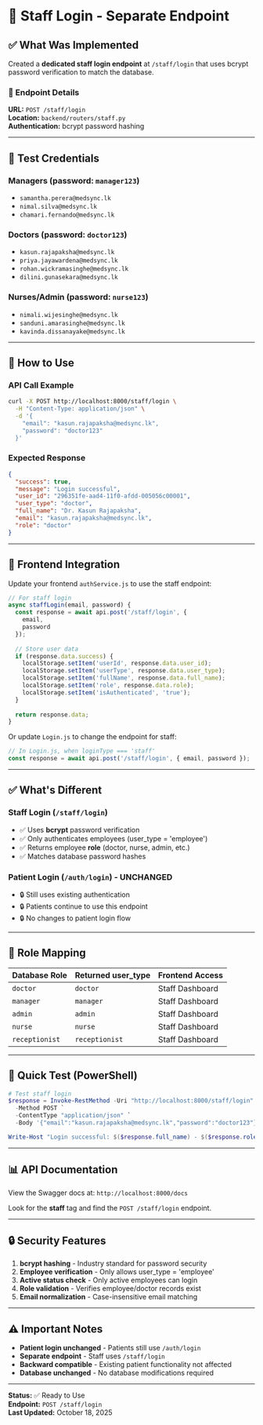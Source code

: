# 🔐 Staff Login - Separate Endpoint

## ✅ What Was Implemented

Created a **dedicated staff login endpoint** at `/staff/login` that uses bcrypt password verification to match the database.

### 📍 Endpoint Details

**URL:** `POST /staff/login`  
**Location:** `backend/routers/staff.py`  
**Authentication:** bcrypt password hashing

---

## 🧪 Test Credentials

### Managers (password: `manager123`)
- `samantha.perera@medsync.lk`
- `nimal.silva@medsync.lk`
- `chamari.fernando@medsync.lk`

### Doctors (password: `doctor123`)
- `kasun.rajapaksha@medsync.lk`
- `priya.jayawardena@medsync.lk`
- `rohan.wickramasinghe@medsync.lk`
- `dilini.gunasekara@medsync.lk`

### Nurses/Admin (password: `nurse123`)
- `nimali.wijesinghe@medsync.lk`
- `sanduni.amarasinghe@medsync.lk`
- `kavinda.dissanayake@medsync.lk`

---

## 🚀 How to Use

### API Call Example

```bash
curl -X POST http://localhost:8000/staff/login \
  -H "Content-Type: application/json" \
  -d '{
    "email": "kasun.rajapaksha@medsync.lk",
    "password": "doctor123"
  }'
```

### Expected Response

```json
{
  "success": true,
  "message": "Login successful",
  "user_id": "296351fe-aad4-11f0-afdd-005056c00001",
  "user_type": "doctor",
  "full_name": "Dr. Kasun Rajapaksha",
  "email": "kasun.rajapaksha@medsync.lk",
  "role": "doctor"
}
```

---

## 🔧 Frontend Integration

Update your frontend `authService.js` to use the staff endpoint:

```javascript
// For staff login
async staffLogin(email, password) {
  const response = await api.post('/staff/login', {
    email,
    password
  });
  
  // Store user data
  if (response.data.success) {
    localStorage.setItem('userId', response.data.user_id);
    localStorage.setItem('userType', response.data.user_type);
    localStorage.setItem('fullName', response.data.full_name);
    localStorage.setItem('role', response.data.role);
    localStorage.setItem('isAuthenticated', 'true');
  }
  
  return response.data;
}
```

Or update `Login.js` to change the endpoint for staff:

```javascript
// In Login.js, when loginType === 'staff'
const response = await api.post('/staff/login', { email, password });
```

---

## ✅ What's Different

### Staff Login (`/staff/login`)
- ✅ Uses **bcrypt** password verification
- ✅ Only authenticates employees (user_type = 'employee')
- ✅ Returns employee **role** (doctor, nurse, admin, etc.)
- ✅ Matches database password hashes

### Patient Login (`/auth/login`) - UNCHANGED
- 🔒 Still uses existing authentication
- 🔒 Patients continue to use this endpoint
- 🔒 No changes to patient login flow

---

## 🎯 Role Mapping

| Database Role | Returned user_type | Frontend Access |
|--------------|-------------------|-----------------|
| `doctor` | `doctor` | Staff Dashboard |
| `manager` | `manager` | Staff Dashboard |
| `admin` | `admin` | Staff Dashboard |
| `nurse` | `nurse` | Staff Dashboard |
| `receptionist` | `receptionist` | Staff Dashboard |

---

## 🧪 Quick Test (PowerShell)

```powershell
# Test staff login
$response = Invoke-RestMethod -Uri "http://localhost:8000/staff/login" `
  -Method POST `
  -ContentType "application/json" `
  -Body '{"email":"kasun.rajapaksha@medsync.lk","password":"doctor123"}'

Write-Host "Login successful: $($response.full_name) - $($response.role)"
```

---

## 📊 API Documentation

View the Swagger docs at: `http://localhost:8000/docs`

Look for the **staff** tag and find the `POST /staff/login` endpoint.

---

## 🔒 Security Features

1. **bcrypt hashing** - Industry standard for password security
2. **Employee verification** - Only allows user_type = 'employee'
3. **Active status check** - Only active employees can login
4. **Role validation** - Verifies employee/doctor records exist
5. **Email normalization** - Case-insensitive email matching

---

## ⚠️ Important Notes

- **Patient login unchanged** - Patients still use `/auth/login`
- **Separate endpoint** - Staff uses `/staff/login`
- **Backward compatible** - Existing patient functionality not affected
- **Database unchanged** - No database modifications required

---

**Status:** ✅ Ready to Use  
**Endpoint:** `POST /staff/login`  
**Last Updated:** October 18, 2025
